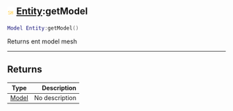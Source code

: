 ## ![shared](../../.gitbook/assets/shared.png) [Entity](./readme/entity.md):getModel

```lua
Model Entity:getModel()
```

Returns ent model mesh

------
## Returns

| Type   | Description |
| ------ | ----------: |
| [Model](./readme/model.md) | No description |

